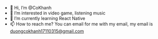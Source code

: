 - 👋 Hi, I’m @CoKhanh
- 👀 I’m interested in video game, listening music
- 🌱 I’m currently learning React Native
- 📫 How to reach me? You can email for me with my email, my email is duongcokhanh17110315@gmail.com

<!---
CoKhanh/CoKhanh is a ✨ special ✨ repository because its `README.md` (this file) appears on your GitHub profile.
You can click the Preview link to take a look at your changes.
--->
